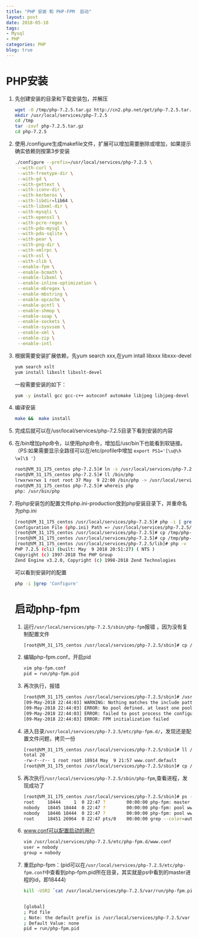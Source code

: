 ```yaml
---
title: "PHP 安装 和 PHP-FPM  启动"
layout: post
date: 2018-05-10
tags:
- Mysql
- PHP
categories: PHP
blog: true
---
```


# PHP安装

1. 先创建安装的目录和下载安装包，并解压

   ```bash
   wget -O /tmp/php-7.2.5.tar.gz http://cn2.php.net/get/php-7.2.5.tar.gz/from/this/mirror
   mkdir /usr/local/services/php-7.2.5
   cd /tmp
   tar -zxvf php-7.2.5.tar.gz
   cd php-7.2.5
   ```

   

2. 使用./configure生成makefile文件，扩展可以增加需要删除或增加，如果提示确实依赖则按第3步安装

   ```bash
   ./configure --prefix=/usr/local/services/php-7.2.5 \
    --with-curl \
    --with-freetype-dir \
    --with-gd \
    --with-gettext \
    --with-iconv-dir \
    --with-kerberos \
    --with-libdir=lib64 \
    --with-libxml-dir \
    --with-mysqli \
    --with-openssl \
    --with-pcre-regex \
    --with-pdo-mysql \
    --with-pdo-sqlite \
    --with-pear \
    --with-png-dir \
    --with-xmlrpc \
    --with-xsl \
    --with-zlib \
    --enable-fpm \
    --enable-bcmath \
    --enable-libxml \
    --enable-inline-optimization \
    --enable-mbregex \
    --enable-mbstring \
    --enable-opcache \
    --enable-pcntl \
    --enable-shmop \
    --enable-soap \
    --enable-sockets \
    --enable-sysvsem \
    --enable-xml \
    --enable-zip \
    --enable-intl
   ```

   

3. 根据需要安装扩展依赖，先yum search xxx,在yum intall libxxx libxxx-devel 

   ```bash
   yum search xslt
   yum install libxslt libxslt-devel
   ```

   一般需要安装的如下：

   ```bash
   yum -y install gcc gcc-c++ autoconf automake libjpeg libjpeg-devel libpng libpng-devel freetype freetype-devel libxml2 libxml2-devel mysql pcre-devel openssl openssl-devel libxslt libxslt-devel libicu libicu-devel
   
   ```

4. 编译安装

   ```bash
   make &&  make install
   ```

5. 完成后就可以在/usr/local/services/php-7.2.5目录下看到安装的内容

6. 在/bin增加php命令，以使用php命令，增加后/usr/bin下也能看到软链接。（PS:如果需要显示全路径可以在/etc/profile中增加 `export PS1='[\u@\h \w]\$ '`）

   ```bash
   root@VM_31_175_centos php-7.2.5]# ln -s /usr/local/services/php-7.2.5/bin/php /bin/php
   root@VM_31_175_centos php-7.2.5]# ll /bin/php
   lrwxrwxrwx 1 root root 37 May  9 22:00 /bin/php -> /usr/local/services/php-7.2.5/bin/ph
   root@VM_31_175_centos php-7.2.5]# whereis php
   php: /usr/bin/php
   ```

7. 将php安装包的配置文件php.ini-production放到php安装目录下，并重命名为php.ini

   ```bash
   [root@VM_31_175_centos /usr/local/services/php-7.2.5]# php -i | grep php.ini
   Configuration File (php.ini) Path => /usr/local/services/php-7.2.5/lib
   [root@VM_31_175_centos /usr/local/services/php-7.2.5]# cp /tmp/php-7.2.5/php.ini-production /usr/local/services/php-7.2.5/lib/
   [root@VM_31_175_centos /usr/local/services/php-7.2.5]# cp /tmp/php-7.2.5/php.ini-development /usr/local/services/php-7.2.5/lib/
   [root@VM_31_175_centos /usr/local/services/php-7.2.5/lib]# php -v
   PHP 7.2.5 (cli) (built: May  9 2018 20:51:27) ( NTS )
   Copyright (c) 1997-2018 The PHP Group
   Zend Engine v3.2.0, Copyright (c) 1998-2018 Zend Technologies
   ```

   可以看到安装时的配置

   ```bash
   php -i |grep 'Configure'
   ```

   

   # 启动php-fpm

   1. 运行`/usr/local/services/php-7.2.5/sbin/php-fpm`报错 ，因为没有复制配置文件

      ```bash
      [root@VM_31_175_centos /usr/local/services/php-7.2.5/sbin]# cp /usr/local/services/php-7.2.5/etc/php-fpm.conf.default /usr/local/services/php-7.2.5/etc/php-fpm.conf
      ```

   2. 编辑php-fpm.conf，开启pid

      ```bash
      vim php-fpm.conf
      pid = run/php-fpm.pid
      ```

   3. 再次执行，报错

      ```bash
      [root@VM_31_175_centos /usr/local/services/php-7.2.5/sbin]# /usr/local/services/php-7.2.5/sbin/php-fpm
      [09-May-2018 22:44:03] WARNING: Nothing matches the include pattern '/usr/local/services/php-7.2.5/etc/php-fpm.d/*.conf' from /usr/local/services/php-7.2.5/etc/php-fpm.conf at line 125.
      [09-May-2018 22:44:03] ERROR: No pool defined. at least one pool section must be specified in config file
      [09-May-2018 22:44:03] ERROR: failed to post process the configuration
      [09-May-2018 22:44:03] ERROR: FPM initialization failed
      ```

   4. 进入目录`/usr/local/services/php-7.2.5/etc/php-fpm.d/`，发现还是配置文件问题，拷贝一份

      ```bash
      [root@VM_31_175_centos /usr/local/services/php-7.2.5/sbin]# ll /usr/local/services/php-7.2.5/etc/php-fpm.d/
      total 20
      -rw-r--r-- 1 root root 18914 May  9 21:57 www.conf.default 
      [root@VM_31_175_centos /usr/local/services/php-7.2.5/sbin]# cp /usr/local/services/php-7.2.5/etc/php-fpm.d/www.conf.default /usr/local/services/php-7.2.5/etc/php-fpm.d/www.conf 
      
      ```

   5. 再次执行`/usr/local/services/php-7.2.5/sbin/php-fpm`,查看进程，发现成功了

      ```bash
      [root@VM_31_175_centos /usr/local/services/php-7.2.5/sbin]# ps -ef |grep php-fpm
      root     18444     1  0 22:47 ?        00:00:00 php-fpm: master process (/usr/local/services/php-7.2.5/etc/php-fpm.conf)
      nobody   18445 18444  0 22:47 ?        00:00:00 php-fpm: pool www
      nobody   18446 18444  0 22:47 ?        00:00:00 php-fpm: pool www
      root     18451 26964  0 22:47 pts/0    00:00:00 grep --color=auto php-fpm
      ```

   6. www.conf可以配置启动的用户

      ```bash
      vim /usr/local/services/php-7.2.5/etc/php-fpm.d/www.conf 
      user = nobody
      group = nobody
      ```

   7. 重启php-fpm：(pid可以在`/usr/local/services/php-7.2.5/etc/php-fpm.conf`中查看到php-fpm.pid所在目录，其实就是ps中看到的master进程的id，即18444)

      ```bash
      kill -USR2 `cat /usr/local/services/php-7.2.5/var/run/php-fpm.pid`
      
      
      [global]
      ; Pid file
      ; Note: the default prefix is /usr/local/services/php-7.2.5/var
      ; Default Value: none
      pid = run/php-fpm.pid
      ```








